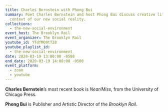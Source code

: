 ```yaml
---
title: Charles Bernstein with Phong Bui
summary: Poet Charles Bernstein and host Phong Bui discuss creative life in the
  context of our new social reality.
collections:
  - the-new-social-environment
event_host: The Brooklyn Rail
event_organizer: The Brooklyn Rail
youtube_id: YTdfMO9tT28
youtube_playlist_id:
  - the-new-social-environment
date: 2020-03-19 13:00:00 -0500
end_date: 2020-03-19 14:00:00 -0500
event_platform:
  - zoom
  - youtube
---
```

**Charles Bernstein**’s most recent book is *Near/Miss*, from the University of Chicago Press.

**Phong Bui** is Publisher and Artistic Director of the *Brooklyn Rail*.